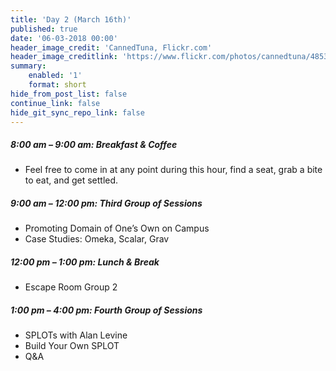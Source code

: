```yaml
---
title: 'Day 2 (March 16th)'
published: true
date: '06-03-2018 00:00'
header_image_credit: 'CannedTuna, Flickr.com'
header_image_creditlink: 'https://www.flickr.com/photos/cannedtuna/4853380320/'
summary:
    enabled: '1'
    format: short
hide_from_post_list: false
continue_link: false
hide_git_sync_repo_link: false
---
```


##### 8:00 am – 9:00 am: Breakfast & Coffee
* Feel free to come in at any point during this hour, find a seat, grab a bite to eat, and get settled.

##### 9:00 am – 12:00 pm: Third Group of Sessions
* Promoting Domain of One’s Own on Campus
* Case Studies: Omeka, Scalar, Grav

##### 12:00 pm – 1:00 pm: Lunch & Break
* Escape Room Group 2

##### 1:00 pm – 4:00 pm: Fourth Group of Sessions
* SPLOTs with Alan Levine
* Build Your Own SPLOT
* Q&A